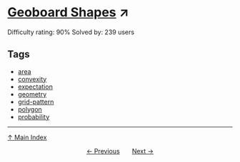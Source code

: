 # [Geoboard Shapes](https://projecteuler.net/problem=514) ↗️

Difficulty rating: 90%
Solved by: 239 users
## Tags

- [area](../tags/area.md)
- [convexity](../tags/convexity.md)
- [expectation](../tags/expectation.md)
- [geometry](../tags/geometry.md)
- [grid-pattern](../tags/grid-pattern.md)
- [polygon](../tags/polygon.md)
- [probability](../tags/probability.md)



---

[↑ Main Index](../README.md)


<div align=center><a href='513.md'>← Previous</a> &nbsp;&nbsp; &nbsp;&nbsp;  <a href='515.md'>Next →</a></div>
